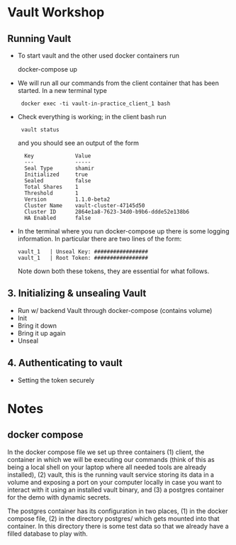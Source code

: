 # Vault Workshop

## Running Vault

- To start vault and the other used docker containers run

    docker-compose up

- We will run all our commands from the client container that has been started.  In a new terminal type
 
       docker exec -ti vault-in-practice_client_1 bash

- Check everything is working; in the client bash run

       vault status
    
  and you should see an output of the form
  
        Key             Value
        ---             -----
        Seal Type       shamir
        Initialized     true
        Sealed          false
        Total Shares    1
        Threshold       1
        Version         1.1.0-beta2
        Cluster Name    vault-cluster-47145d50
        Cluster ID      2864e1a8-7623-34d0-b9b6-ddde52e138b6
        HA Enabled      false

- In the terminal where you run docker-compose up there is some logging information.  In particular there are two lines
  of the form:
  
      vault_1   | Unseal Key: #################
      vault_1   | Root Token: #################
      
  Note down both these tokens, they are essential for what follows.


## 3. Initializing & unsealing Vault

* Run w/ backend Vault through docker-compose (contains volume)
* Init
* Bring it down
* Bring it up again
* Unseal

## 4. Authenticating to vault

* Setting the token securely

# Notes

## docker compose

In the docker compose file we set up three containers (1) client, the container in which we will be executing our
commands (think of this as being a local shell on your laptop where all needed tools are already installed), (2) vault,
this is the running vault service storing its data in a volume and exposing a port on your computer locally in case
you want to interact with it using an installed vault binary, and (3) a postgres container for the demo with dynamic
secrets.

The postgres container has its configuration in two places, (1) in the docker compose file, (2) in the directory
postgres/ which gets mounted into that container.  In this directory there is some test data so that we already have
a filled database to play with.
